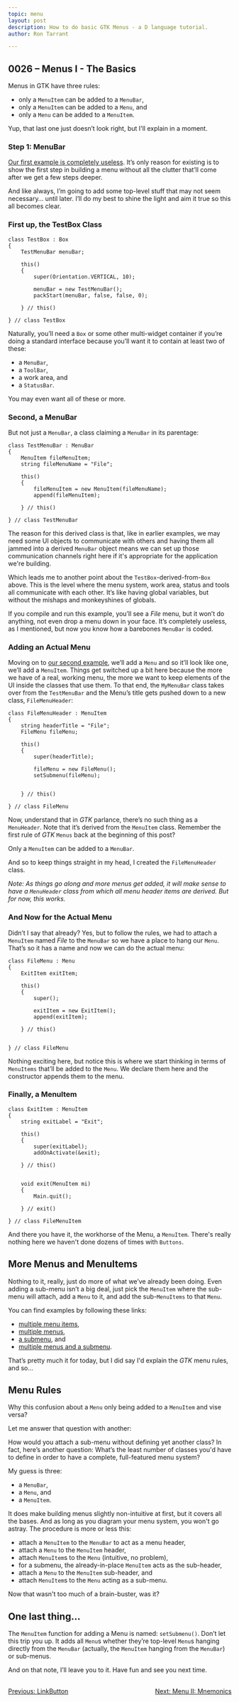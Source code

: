 ```yaml
---
topic: menu
layout: post
description: How to do basic GTK Menus - a D language tutorial.
author: Ron Tarrant

---
```


## 0026 – Menus I - The Basics

Menus in GTK have three rules:

- only a `MenuItem` can be added to a `MenuBar`,
- only a `MenuItem` can be added to a `Menu`, and
- only a `Menu` can be added to a `MenuItem`.

Yup, that last one just doesn’t look right, but I'll explain in a moment.

### Step 1: MenuBar

[Our first example is completely useless](https://github.com/rontarrant/gtkDcoding/blob/master/012_menus/menu_012_01_menubar.d). It’s only reason for existing is to show the first step in building a menu without all the clutter that’ll come after we get a few steps deeper.

And like always, I’m going to add some top-level stuff that may not seem necessary… until later. I’ll do my best to shine the light and aim it true so this all becomes clear.

### First up, the TestBox Class

	class TestBox : Box
	{
		TestMenuBar menuBar;
		
		this()
		{
			super(Orientation.VERTICAL, 10);
			
			menuBar = new TestMenuBar();
			packStart(menuBar, false, false, 0);
			
		} // this()
		
	} // class TestBox

Naturally, you’ll need a `Box` or some other multi-widget container if you’re doing a standard interface because you’ll want it to contain at least two of these:

- a `MenuBar`,
- a `ToolBar`,
- a work area, and
- a `StatusBar`.

You may even want all of these or more.

### Second, a MenuBar

But not just a `MenuBar`, a class claiming a `MenuBar` in its parentage:

	class TestMenuBar : MenuBar
	{
		MenuItem fileMenuItem;
		string fileMenuName = "File";
		
		this()
		{
			fileMenuItem = new MenuItem(fileMenuName);
			append(fileMenuItem);
			
		} // this()
	
	} // class TestMenuBar

The reason for this derived class is that, like in earlier examples, we may need some UI objects to communicate with others and having them all jammed into a derived `MenuBar` object means we can set up those communication channels right here if it's appropriate for the application we're building.

Which leads me to another point about the `TestBox`-derived-from-`Box` above. This is the level where the menu system, work area, status and tools all communicate with each other. It’s like having global variables, but without the mishaps and monkeyshines of globals.

If you compile and run this example, you’ll see a *File* menu, but it won’t do anything, not even drop a menu down in your face. It’s completely useless, as I mentioned, but now you know how a barebones `MenuBar` is coded.

### Adding an Actual Menu

Moving on to [our second example](https://github.com/rontarrant/gtkDcoding/blob/master/012_menus/menu_012_02_item.d), we’ll add a `Menu` and so it’ll look like one, we’ll add a `MenuItem`. Things get switched up a bit here because the more we have of a real, working menu, the more we want to keep elements of the UI inside the classes that use them. To that end, the `MyMenuBar` class takes over from the `TestMenuBar` and the Menu’s title gets pushed down to a new class, `FileMenuHeader`:

	class FileMenuHeader : MenuItem
	{
		string headerTitle = "File";
		FileMenu fileMenu;
		
		this()
		{
			super(headerTitle);
			
			fileMenu = new FileMenu();
			setSubmenu(fileMenu);
			
			
		} // this()
		
	} // class FileMenu

Now, understand that in *GTK* parlance, there’s no such thing as a `MenuHeader`. Note that it’s derived from the `MenuItem` class. Remember the first rule of *GTK* `Menus` back at the beginning of this post?

Only a `MenuItem` can be added to a `MenuBar`.

And so to keep things straight in my head, I created the `FileMenuHeader` class.

*Note: As things go along and more menus get added, it will make sense to have a `MenuHeader` class from which all menu header items are derived. But for now, this works.*

### And Now for the Actual Menu

Didn’t I say that already? Yes, but to follow the rules, we had to attach a `MenuItem` named *File* to the `MenuBar` so we have a place to hang our `Menu`. That’s so it has a name and now we can do the actual menu:

	class FileMenu : Menu
	{
		ExitItem exitItem;
		
		this()
		{
			super();
			
			exitItem = new ExitItem();
			append(exitItem);
			
		} // this()
		
		
	} // class FileMenu

Nothing exciting here, but notice this is where we start thinking in terms of `MenuItems` that’ll be added to the `Menu`. We declare them here and the constructor appends them to the menu.

### Finally, a MenuItem

	class ExitItem : MenuItem
	{
		string exitLabel = "Exit";
	   
		this()
		{
			super(exitLabel);
			addOnActivate(&exit);
			
		} // this()
		
		
		void exit(MenuItem mi)
		{
			Main.quit();
			
		} // exit()
		
	} // class FileMenuItem

And there you have it, the workhorse of the Menu, a `MenuItem`. There's really nothing here we haven't done dozens of times with `Buttons`. 

## More Menus and MenuItems

Nothing to it, really, just do more of what we’ve already been doing. Even adding a sub-menu isn’t a big deal, just pick the `MenuItem` where the sub-menu will attach, add a `Menu` to it, and add the sub-`MenuItems` to that `Menu`.

You can find examples by following these links:

- [multiple menu items](https://github.com/rontarrant/gtkDcoding/blob/master/012_menus/menu_012_03_multiple_items.d),
- [multiple menus](https://github.com/rontarrant/gtkDcoding/blob/master/012_menus/menu_012_04_multiple_menus.d),
- [a submenu](https://github.com/rontarrant/gtkDcoding/blob/master/012_menus/menu_012_05_submenu.d), and
- [multiple menus and a submenu](https://github.com/rontarrant/gtkDcoding/blob/master/012_menus/menu_012_06_menus_and_subs.d).

That’s pretty much it for today, but I did say I'd explain the *GTK* menu rules, and so...

## Menu Rules

Why this confusion about a `Menu` only being added to a `MenuItem` and vise versa?

Let me answer that question with another:

How would you attach a sub-menu without defining yet another class? In fact, here’s another question: What’s the least number of classes you'd have to define in order to have a complete, full-featured menu system?

My guess is three:

- a `MenuBar`,
- a `Menu`, and
- a `MenuItem`.

It does make building menus slightly non-intuitive at first, but it covers all the bases. And as long as you diagram your menu system, you won't go astray. The procedure is more or less this:

- attach a `MenuItem` to the `MenuBar` to act as a menu header,
- attach a `Menu` to the `MenuItem` header,
- attach `MenuItem`s to the `Menu` (intuitive, no problem),
- for a submenu, the already-in-place `MenuItem` acts as the sub-header,
- attach a `Menu` to the `MenuItem` sub-header, and
- attach `MenuItem`s to the `Menu` acting as a sub-menu.

Now that wasn't too much of a brain-buster, was it?

## One last thing…

The `MenuItem` function for adding a Menu is named: `setSubmenu()`. Don’t let this trip you up. It adds all `Menu`s whether they’re top-level `Menu`s hanging directly from the `MenuBar` (actually, the `MenuItem` hanging from the `MenuBar`) or sub-menus.

And on that note, I’ll leave you to it. Have fun and see you next time.


<BR>
<div style="float: left;">
	<a href="https://gtkdcoding.com/2019/04/09/0025-creating-and-using-a-linkbutton.html">Previous: LinkButton</a>
</div>
<div style="float: right;">
	<a href="https://gtkdcoding.com/2019/04/16/0027-mnemonic-shortcut-key.html">Next: Menu II: Mnemonics</a>
</div>
<BR>
